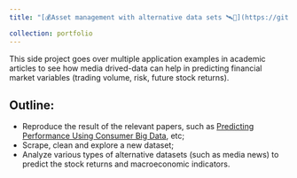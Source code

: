 ```yaml
---
title: "[💰Asset management with alternative data sets 🛰️🧠](https://github.com/hdlinhnguyen/Asset-management-with-alternative-data-sets)"

collection: portfolio
---
```


This side project goes over multiple application examples in academic articles to see how media drived-data can help in predicting financial market variables (trading volume, risk, future stock returns).

## Outline:
- Reproduce the result of the relevant papers, such as [Predicting Performance Using Consumer Big Data](https://scholar.harvard.edu/files/kenfroot/files/Predicting_Performance_Using_Consumer_Big_Data-Aug18.2021.pdf), etc; 
- Scrape, clean and explore a new dataset;
- Analyze various types of alternative datasets (such as media news) to predict the stock returns and macroeconomic indicators.

